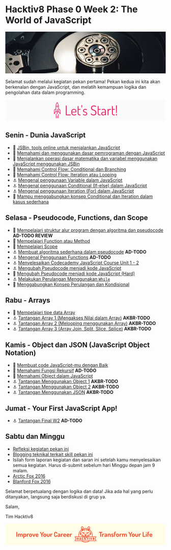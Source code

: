 # Hacktiv8 Phase 0 Week 2: The World of JavaScript

![Header](assets/header-w2.jpg)

Selamat sudah melalui kegiatan pekan pertama! Pekan kedua ini kita akan berkenalan dengan JavaScript,
dan melatih kemampuan logika dan pengolahan data dalam programming.

![Let's start!](assets/start.png)

## Senin - Dunia JavaScript

- :wrench:
[JSBin, tools online untuk menjalankan JavaScript](http://jsbin.com/?js,console)
- :notebook_with_decorative_cover:
[Memahami dan menggunakan dasar pemrograman dengan JavaScript](https://github.com/hacktiv8/phase-0-activities/blob/master/modules/js-first-time.md)
- :notebook_with_decorative_cover:
[Menjalankan operasi dasar matematika dan variabel menggunakan JavaScript menggunakan JSBin](https://github.com/hacktiv8/phase-0-activities/blob/master/modules/js-basics.md)
- :notebook_with_decorative_cover:
[Memahami Control Flow: Conditional dan Branching](https://github.com/hacktiv8/phase-0-activities/blob/master/modules/anchor-belajar-operator-mtk.md)
- :notebook_with_decorative_cover:
[Memahami Control Flow: Iteration atau Looping ](https://github.com/hacktiv8/phase-0-activities/blob/master/modules/js-basics.md)
- :anchor:
[Mengenal penggunaan Variable dalam JavaScript](https://github.com/hacktiv8/phase-0-activities/blob/master/modules/anchor-belajar-variabel.md)
- :anchor:
[Mengenal penggunaan Conditional (If-else) dalam JavaScript](https://github.com/hacktiv8/phase-0-activities/blob/master/modules/anchor-menggunakan-if-else.md)
- :anchor:
[Mengenal penggunaan Iteration (For) dalam JavaScript](https://github.com/hacktiv8/phase-0-activities/blob/master/modules/anchor-belajar-for.md)
- :rocket:
[Mampu menggabungkan konsep Conditional dan Iteration dalam kasus sederhana](https://github.com/hacktiv8/phase-0-activities/blob/master/modules/ganjil-genap-dll.md)

## Selasa - Pseudocode, Functions, dan Scope

- :notebook_with_decorative_cover:
[Mempelajari struktur alur program dengan algoritma dan pseudocode](https://github.com/hacktiv8/phase-0-activities/blob/master/modules/algorithm-pseudocode.md) **AD-TODO REVIEW**
- :notebook_with_decorative_cover:
[Mempelajari Function atau Method](https://github.com/hacktiv8/phase-0-activities/blob/master/modules/js-function-method.md)
- :notebook_with_decorative_cover:
[Mempelajari Scope](https://github.com/hacktiv8/phase-0-activities/blob/master/modules/js-scope.md)
- :anchor:
[Membuat algoritma sederhana dalam pseudocode](https://github.com/hacktiv8/phase-0-activities/blob/master/modules/algorithm-pseudocode.md) **AD-TODO**
- :anchor:
[Mengenal Penggunaan Functions](https://github.com/hacktiv8/phase-0-activities/blob/master/modules/js-basics.md) **AD-TODO**
- :anchor:
[Menyelesaikan Codecademy JavaScript Course Unit 1 - 2](https://github.com/hacktiv8/phase-0-activities/blob/master/modules/js-basics.md)
- :anchor: [Mengubah Pseudocode menjadi kode JavaScript](https://github.com/hacktiv8/phase-0-activities/blob/master/modules/anchor-pseudocode.md)
- :rocket: [Mengubah Pseudocode menjadi kode JavaScript (Hard)](https://github.com/hacktiv8/phase-0-activities/blob/master/modules/anchor-pseudocode2.md)
- :anchor: [Melakukan Perulangan Menggunakan `While`](modules/anchor-belajar-while.md)
- :rocket: [Menggabungkan Konsep Perulangan dan Kondisional](modules/rocket-loop-conditional.md)

## Rabu - Arrays
- :notebook_with_decorative_cover: [Mempelajari tipe data Array](https://github.com/hacktiv8/phase-0-activities/blob/master/modules/js-array.md)
- :anchor: [Tantangan Array 1 (Mengakses Nilai dalam Array)](https://github.com/hacktiv8/phase-0-activities/blob/master/modules/algorithm-pseudocode.md) **AKBR-TODO**
- :anchor: [Tantangan Array 2 (Melooping menggunakan Array)](https://github.com/hacktiv8/phase-0-activities/blob/master/modules/algorithm-pseudocode.md) **AKBR-TODO**
- :anchor: [Tantangan Array 3 (Array Join, Split, Slice, Splice)](https://github.com/hacktiv8/phase-0-activities/blob/master/modules/algorithm-pseudocode.md) **AKBR-TODO**

## Kamis - Object dan JSON (JavaScript Object Notation)

- :notebook_with_decorative_cover: [Membuat code JavaScript-mu dengan Baik ](https://github.com/hacktiv8/phase-0-activities/blob/master/modules/js-code-style.md)
- :notebook_with_decorative_cover: [Memahami Fungsi Rekursif](https://github.com/hacktiv8/phase-0-activities/blob/master/modules/js-object-json.md) **AD-TODO**
- :notebook_with_decorative_cover: [Memahami Object dalam JavaScript](https://github.com/hacktiv8/phase-0-activities/blob/master/modules/js-object-json.md)
- :anchor: [Tantangan Menggunakan Object 1](https://github.com/hacktiv8/phase-0-activities/blob/master/modules/algorithm-pseudocode.md) **AKBR-TODO**
- :anchor: [Tantangan Menggunakan Object 2](https://github.com/hacktiv8/phase-0-activities/blob/master/modules/algorithm-pseudocode.md) **AKBR-TODO**
- :anchor: [Tantangan Menggunakan JSON](https://github.com/hacktiv8/phase-0-activities/blob/master/modules/algorithm-pseudocode.md) **AKBR-TODO**

## Jumat - Your First JavaScript App!

- :anchor: [Tantangan Final W2](https://github.com/hacktiv8/phase-0-activities/blob/master/modules/algorithm-pseudocode.md) **AD-TODO**

## Sabtu dan Minggu

-  [Refleksi kegiatan pekan ini](https://github.com/hacktiv8/phase-0-activities/blob/master/modules/reflection.md)
-  [Blogging teknikal terkait skill pekan ini](https://github.com/hacktiv8/phase-0-activities/blob/master/modules/blog.md)
-  Isilah form laporan kegiatan dan saran ini setelah kamu menyelesaikan semua kegiatan. Harus di-submit sebelum hari Minggu depan jam 9 malam.
  - [Arctic Fox 2016](https://airtable.com/shrGG9YTJkEBL7QaG)
  - [Blanford Fox 2016](https://airtable.com/shrZ2Ufijy6400Yea)

Selamat berpetualang dengan logika dan data! Jika ada hal yang perlu ditanyakan, langsung saja berdiskusi di grup ya.

Salam,

Tim Hacktiv8

![Hacktiv8 Banner](assets/banner.png)
